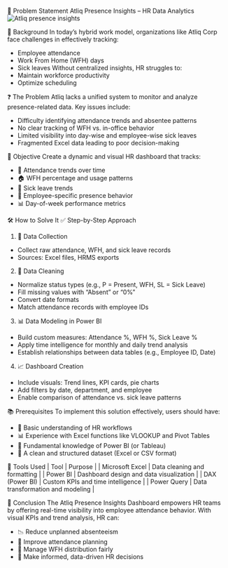 📌 Problem Statement
Atliq Presence Insights – HR Data Analytics
![Atliq presence insights](https://github.com/user-attachments/assets/b9c3f8b9-4570-44a9-911f-0f749e2c2459)


🧩 Background
In today’s hybrid work model, organizations like Atliq Corp face challenges in effectively tracking:
- Employee attendance
- Work From Home (WFH) days
- Sick leaves
Without centralized insights, HR struggles to:
- Maintain workforce productivity
- Optimize scheduling

❓ The Problem
Atliq lacks a unified system to monitor and analyze presence-related data. Key issues include:
- Difficulty identifying attendance trends and absentee patterns
- No clear tracking of WFH vs. in-office behavior
- Limited visibility into day-wise and employee-wise sick leaves
- Fragmented Excel data leading to poor decision-making

🎯 Objective
Create a dynamic and visual HR dashboard that tracks:
- 📅 Attendance trends over time
- 🏠 WFH percentage and usage patterns
- 🤒 Sick leave trends
- 👤 Employee-specific presence behavior
- 📊 Day-of-week performance metrics

🛠 How to Solve It
✅ Step-by-Step Approach
1. 📂 Data Collection
- Collect raw attendance, WFH, and sick leave records
- Sources: Excel files, HRMS exports
2. 🧹 Data Cleaning
- Normalize status types (e.g., P = Present, WFH, SL = Sick Leave)
- Fill missing values with “Absent” or “0%”
- Convert date formats
- Match attendance records with employee IDs
3. 📊 Data Modeling in Power BI
- Build custom measures: Attendance %, WFH %, Sick Leave %
- Apply time intelligence for monthly and daily trend analysis
- Establish relationships between data tables (e.g., Employee ID, Date)
4. 📈 Dashboard Creation
- Include visuals: Trend lines, KPI cards, pie charts
- Add filters by date, department, and employee
- Enable comparison of attendance vs. sick leave patterns

📚 Prerequisites
To implement this solution effectively, users should have:
- 💼 Basic understanding of HR workflows
- 📊 Experience with Excel functions like VLOOKUP and Pivot Tables
- 🧠 Fundamental knowledge of Power BI (or Tableau)
- 📁 A clean and structured dataset (Excel or CSV format)

🧰 Tools Used
| Tool | Purpose | 
| Microsoft Excel | Data cleaning and formatting | 
| Power BI | Dashboard design and data visualization | 
| DAX (Power BI) | Custom KPIs and time intelligence | 
| Power Query | Data transformation and modeling | 



🧾 Conclusion
The Atliq Presence Insights Dashboard empowers HR teams by offering real-time visibility into employee attendance behavior. With visual KPIs and trend analysis, HR can:
- 📉 Reduce unplanned absenteeism
- 📅 Improve attendance planning
- 🏡 Manage WFH distribution fairly
- 🧠 Make informed, data-driven HR decisions

